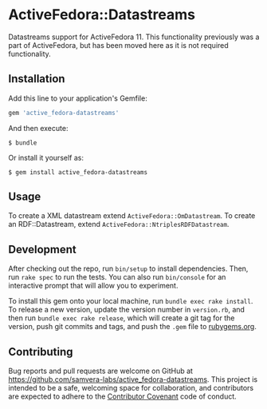 # ActiveFedora::Datastreams

Datastreams support for ActiveFedora 11. This functionality previously was a part of ActiveFedora, but has been moved here as it is not required functionality.

## Installation

Add this line to your application's Gemfile:

```ruby
gem 'active_fedora-datastreams'
```

And then execute:

    $ bundle

Or install it yourself as:

    $ gem install active_fedora-datastreams

## Usage

To create a XML datastream extend `ActiveFedora::OmDatastream`. To create an RDF::Datastream, extend `ActiveFedora::NtriplesRDFDatastream`.

## Development

After checking out the repo, run `bin/setup` to install dependencies. Then, run `rake spec` to run the tests. You can also run `bin/console` for an interactive prompt that will allow you to experiment.

To install this gem onto your local machine, run `bundle exec rake install`. To release a new version, update the version number in `version.rb`, and then run `bundle exec rake release`, which will create a git tag for the version, push git commits and tags, and push the `.gem` file to [rubygems.org](https://rubygems.org).

## Contributing

Bug reports and pull requests are welcome on GitHub at https://github.com/samvera-labs/active_fedora-datastreams. This project is intended to be a safe, welcoming space for collaboration, and contributors are expected to adhere to the [Contributor Covenant](http://contributor-covenant.org) code of conduct.

